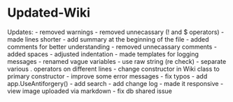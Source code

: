 # Updated-Wiki

Updates:
    - removed warnings
    - removed unnecassary (! and $ operators)
    - made lines shorter
    - add summary at the beginning of the file
    - added comments for better understanding
    - removed unnecassary comments
    - added spaces
    - adjusted indentation
    - made templates for logging messages
    - renamed vague variables
    - use raw string (re check)
    - separate various . operators on different lines
    - change constructor in Wiki class to primary constructor
    - improve some error messages
    - fix typos
    - add app.UseAntiforgery()
    - add search
    - add change log
    - made it responsive
    - view image uploaded via markdown
    - fix db shared issue
